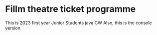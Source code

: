 # Fillm theatre ticket programme

This is 2023 first year Junior Students java CW 
Also, this is the console version 

